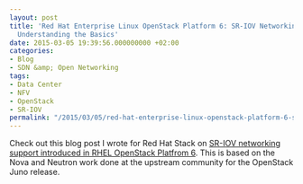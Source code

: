```yaml
---
layout: post
title: 'Red Hat Enterprise Linux OpenStack Platform 6: SR-IOV Networking - Part I:
  Understanding the Basics'
date: 2015-03-05 19:39:56.000000000 +02:00
categories:
- Blog
- SDN &amp; Open Networking
tags:
- Data Center
- NFV
- OpenStack
- SR-IOV
permalink: "/2015/03/05/red-hat-enterprise-linux-openstack-platform-6-sr-iov-networking-part-i-understanding-the-basics/"
---
```

Check out this blog post I wrote for Red Hat Stack on [SR-IOV networking support introduced in RHEL OpenStack Platfrom 6](https://www.redhat.com/en/blog/red-hat-enterprise-linux-openstack-platform-6-sr-iov-networking-part-i-understanding-basics). This is based on the Nova and Neutron work done at the upstream community for the OpenStack Juno release.

